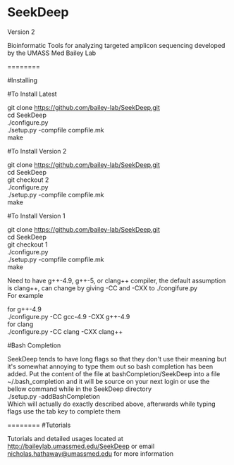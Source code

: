 SeekDeep
========
Version 2

Bioinformatic Tools for analyzing targeted amplicon sequencing developed by the UMASS Med Bailey Lab


========

#Installing


#To Install Latest

git clone https://github.com/bailey-lab/SeekDeep.git   
cd SeekDeep  
./configure.py  
./setup.py -compfile compfile.mk  
make   


#To Install Version 2

git clone https://github.com/bailey-lab/SeekDeep.git   
cd SeekDeep  
git checkout 2   
./configure.py  
./setup.py -compfile compfile.mk  
make   


#To Install Version 1

git clone https://github.com/bailey-lab/SeekDeep.git   
cd SeekDeep  
git checkout 1   
./configure.py  
./setup.py -compfile compfile.mk  
make   


Need to have g++-4.9, g++-5, or clang++ compiler, the default assumption is clang++, can change by giving -CC and -CXX to ./congifure.py  
For example  

for g++-4.9   
./configure.py -CC gcc-4.9 -CXX g++-4.9  
for clang  
./configure.py -CC clang -CXX clang++  


#Bash Completion  

SeekDeep tends to have long flags so that they don't use their meaning but it's somewhat annoying to type them out so bash completion has been added.  Put the content of the file at bashCompletion/SeekDeep into a file ~/.bash_completion and it will be source on your next login or use the bellow command while in the SeekDeep directory  
./setup.py -addBashCompletion  
Which will actually do exactly described above, afterwards while typing flags use the tab key to complete them  

========
#Tutorials

Tutorials and detailed usages located at http://baileylab.umassmed.edu/SeekDeep or email nicholas.hathaway@umassmed.edu for more information  

